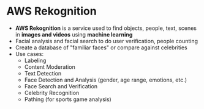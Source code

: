 # AWS Rekognition

- **AWS Rekognition** is a service used to find objects, people, text, scenes in **images and videos** using **machine learning**
- Facial analysis and facial search to do user verification, people counting
- Create a database of "familiar faces" or compare against celebrities
- Use cases:
    - Labeling
    - Content Moderation
    - Text Detection
    - Face Detection and Analysis (gender, age range, emotions, etc.)
    - Face Search and Verification
    - Celebrity Recognition
    - Pathing (for sports game analysis)
